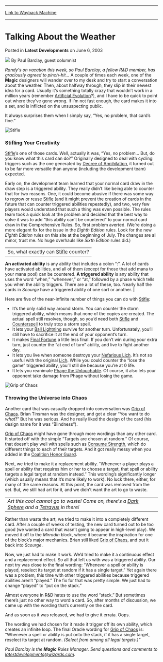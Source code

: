 
---
[Link to Wayback Machine](https://web.archive.org/web/20220125045613/https://magic.wizards.com/en/articles/archive/latest-developments/talking-about-weather-2003-06-06)

[_metadata_:author]:- "Paul Barclay"
[_metadata_:description]:- "Randy's on vacation this week, so Paul Barclay, a fellow R&D member, has graciously agreed to pinch-hit... A couple of times each week, one of the Magic designers will wander over to my desk and try to start a conversation about the weather. Then, about halfway through, they slip in their newest idea for a card. Usually it’s something totally crazy that wouldn’t work in a"
[_metadata_:generator]:- "Drupal 7 (http://drupal.org)"
[_metadata_:node]:- "621561"
[_metadata_:publish_date]:- "2003-06-06"
[_metadata_:source]:- "div-main-content"
[_metadata_:title]:- "Talking About the Weather"
[_metadata_:wayback_capture_timestamp]:- "2022-01-25 04:56:13"
[_metadata_:wayback_raw_url]:- "https://web.archive.org/web/20220125045613id_/https://magic.wizards.com/en/articles/archive/latest-developments/talking-about-weather-2003-06-06"
[_metadata_:wayback_url]:- "https://magic.wizards.com/en/articles/archive/latest-developments/talking-about-weather-2003-06-06"
---


Talking About the Weather
=========================



 Posted in **Latest Developments**
 on June 6, 2003 






![](https://media.magic.wizards.com/styles/auth_small/public/generic-avatar-150_260.png)
By Paul Barclay, guest columnist











*Randy's on vacation this week, so Paul Barclay, a fellow R&D member, has graciously agreed to pinch-hit...*
A couple of times each week, one of the **Magic** designers will wander over to my desk and try to start a conversation about the weather. Then, about halfway through, they slip in their newest idea for a card. Usually it’s something totally crazy that wouldn’t work in a million years (remember [Artificial Evolution](https://gatherer.wizards.com/Pages/Card/Details.aspx?name=Artificial+Evolution)?), and I have to be quick to point out where they’ve gone wrong. If I’m not fast enough, the card makes it into a set, and is inflicted on the unsuspecting public.


It always surprises them when I simply say, “Yes, no problem, that card’s fine.”



![Stifle](http://gatherer.wizards.com/Handlers/Image.ashx?type=card&name=Stifle)

### Stifling Your Creativity


[Stifle](https://gatherer.wizards.com/Pages/Card/Details.aspx?name=Stifle)’s one of those cards. Well, actually it was, “Yes, no problem... But, do you know what this card can do?” Originally designed to deal with cycling triggers such as the one generated by [Decree of Annihilation](https://gatherer.wizards.com/Pages/Card/Details.aspx?name=Decree+of+Annihilation), it turned out to be far more versatile than anyone (including the development team) expected.


Early on, the development team learned that your normal card draw in the draw step is a triggered ability. They really didn’t like being able to counter that for two reasons. One, it could become abusive if there was some way to regrow or reuse [Stifle](https://gatherer.wizards.com/Pages/Card/Details.aspx?name=Stifle) (and it might prevent the creation of cards in the future that can counter triggered abilities repeatedly), and two, very few players would understand that such a thing was even possible. The rules team took a quick look at the problem and decided that the best way to solve it was to add “this ability can’t be countered” to your normal card draw in the Comprehensive Rules. So, first problem averted. (We’re doing a more elegant fix for the issue in the *Eighth Edition* rules. Look for the new *Eighth Edition* rules on this site at the beginning of July. The changes are all minor, trust me. No huge overhauls like *Sixth Edition* rules did.)




|  |
| --- |
| So, what exactly can [Stifle](https://gatherer.wizards.com/Pages/Card/Details.aspx?name=Stifle) counter?
**An activated ability** is any ability that includes a colon “:”. A lot of cards have activated abilities, and all of them (except for those that add mana to your mana pool) can be countered.
**A triggered ability** is any ability that uses the word “when,” “whenever,” or “at,” followed by a phase which tells you when the ability triggers. There are a lot of these, too. Nearly half the cards in *Scourge* have a triggered ability of one sort or another. |

Here are five of the near-infinite number of things you can do with [Stifle](https://gatherer.wizards.com/Pages/Card/Details.aspx?name=Stifle):


* It’s the only solid way around storm. You can counter the storm triggered ability, which means that none of the copies are created. The actual spell still resolves, though, so you’d need both [Stifle](https://gatherer.wizards.com/Pages/Card/Details.aspx?name=Stifle) and [Counterspell](https://gatherer.wizards.com/Pages/Card/Details.aspx?name=Counterspell) to truly stop a storm spell.
* It lets your [Ball Lightning](https://gatherer.wizards.com/Pages/Card/Details.aspx?name=Ball+Lightning) survive for another turn. Unfortunately, you’ll still have to sacrifice it at the end of your opponent’s turn.
* It makes [Final Fortune](https://gatherer.wizards.com/Pages/Card/Details.aspx?name=Final+Fortune) a little less final. If you don’t win during your extra turn, just counter the “at end of turn” ability, and live to fight another day.
* It lets you live when someone destroys your [Nefarious Lich](https://gatherer.wizards.com/Pages/Card/Details.aspx?name=Nefarious+Lich). It’s not so useful with the original [Lich](https://gatherer.wizards.com/Pages/Card/Details.aspx?name=Lich). While you could counter the “lose the game” triggered ability, you’ll still die because you’re at 0 life.
* It lets you reanimate [Phage the Untouchable](https://gatherer.wizards.com/Pages/Card/Details.aspx?name=Phage+the+Untouchable). Of course, it also lets your opponent take damage from Phage without losing the game.


![Grip of Chaos](http://gatherer.wizards.com/Handlers/Image.ashx?type=card&name=Grip+of+Chaos)

### Throwing the Universe into Chaos


Another card that was casually dropped into conversation was [Grip of Chaos](https://gatherer.wizards.com/Pages/Card/Details.aspx?name=Grip+of+Chaos). Brian Tinsman was the designer, and got a clear “You want to do *what*?” But he was serious. And he really liked the design of the card (his design name for it was “Blindness”).


[Grip of Chaos](https://gatherer.wizards.com/Pages/Card/Details.aspx?name=Grip+of+Chaos) might have gone through more wordings than any other card. It started off with the simple “Targets are chosen at random.” Of course, that doesn’t play well with spells such as [Consume Strength](https://gatherer.wizards.com/Pages/Card/Details.aspx?name=Consume+Strength), which do different things to each of their targets. And it got really messy when you added in the [Coalition Honor Guard](http://gatherer.wizards.com/Pages/Card/Details.aspx?&name=Coalition%2BHonor%2BGuard).


Next, we tried to make it a replacement ability. “Whenever a player plays a spell or ability that requires him or her to choose a target, that spell or ability targets a legal target at random instead.” This wording’s significantly longer (which usually means that it’s more likely to work). No luck there, either, for many of the same reasons. At this point, the card was removed from the set. But, we still had art for it, and we didn’t want the art to go to waste.




|  |
| --- |
| *Art this cool cannot go to waste! Come on, there's a [Dark Sphere](https://gatherer.wizards.com/Pages/Card/Details.aspx?name=Dark+Sphere) and a [Tetravus](https://gatherer.wizards.com/Pages/Card/Details.aspx?name=Tetravus) in there!* |

Rather than waste the art, we tried to make it into a completely different card. After a couple of weeks of testing, the new card turned out to be too good (we wanted a card that wasn’t going to appear in high-level play). We moved it off to the *Mirrodin* block, where it became the inspiration for one of the block’s major mechanics. Brian still liked [Grip of Chaos](https://gatherer.wizards.com/Pages/Card/Details.aspx?name=Grip+of+Chaos), and put it back into *Scourge*.


Now, we just had to make it work. We’d tried to make it a continuous effect and a replacement effect. So all that left us with was a triggered ability. Our next try was close to the final wording: “Whenever a spell or ability is played, reselect its target at random if it has a single target.” Yet again there was a problem, this time with other triggered abilities because triggered abilities aren’t “played.” The fix for that was pretty simple. We just had to change “played” to “put on the stack.”


Almost everyone in R&D hates to use the word “stack.” But sometimes there’s just no other way to word a card. So, after months of discussion, we came up with the wording that’s currently on the card.


And as soon as it was released, we had to give it errata. Oops.


The wording we had chosen for it made it trigger off its own ability, which creates an infinite loop. The final Oracle wording for [Grip of Chaos](https://gatherer.wizards.com/Pages/Card/Details.aspx?name=Grip+of+Chaos) is: “Whenever a spell or ability is put onto the stack, if it has a single target, reselect its target at random. *(Select from among all legal targets.)”*


*Paul Barclay is the **Magic** Rules Manager. Send questions and comments to latestdevelopments@wizards.com.*





